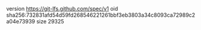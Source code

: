 version https://git-lfs.github.com/spec/v1
oid sha256:732831afd54d59fd268546221261bbf3eb3803a34c8093ca72989c2a04e73939
size 29325
